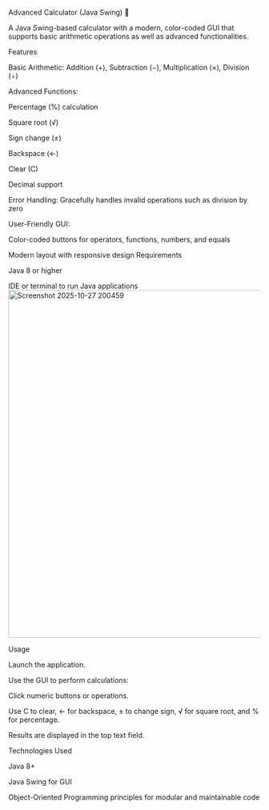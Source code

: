 Advanced Calculator (Java Swing) 🧮

A Java Swing-based calculator with a modern, color-coded GUI that supports basic arithmetic operations as well as advanced functionalities.

Features

Basic Arithmetic: Addition (+), Subtraction (−), Multiplication (×), Division (÷)

Advanced Functions:

Percentage (%) calculation

Square root (√)

Sign change (±)

Backspace (←)

Clear (C)

Decimal support

Error Handling: Gracefully handles invalid operations such as division by zero

User-Friendly GUI:

Color-coded buttons for operators, functions, numbers, and equals

Modern layout with responsive design Requirements

Java 8 or higher

IDE or terminal to run Java applications
<img width="1220" height="695" alt="Screenshot 2025-10-27 200459" src="https://github.com/user-attachments/assets/7f071bee-e302-4257-bd96-3d5293ca086d" />


Usage

Launch the application.

Use the GUI to perform calculations:

Click numeric buttons or operations.

Use C to clear, ← for backspace, ± to change sign, √ for square root, and % for percentage.

Results are displayed in the top text field.

Technologies Used

Java 8+

Java Swing for GUI

Object-Oriented Programming principles for modular and maintainable code
